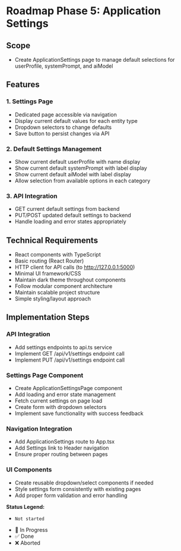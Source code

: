 # Roadmap Phase 5: Application Settings

## Scope
- Create ApplicationSettings page to manage default selections for userProfile, systemPrompt, and aiModel

## Features

### 1. Settings Page
- Dedicated page accessible via navigation
- Display current default values for each entity type
- Dropdown selectors to change defaults
- Save button to persist changes via API

### 2. Default Settings Management
- Show current default userProfile with name display
- Show current default systemPrompt with label display  
- Show current default aiModel with label display
- Allow selection from available options in each category

### 3. API Integration
- GET current default settings from backend
- PUT/POST updated default settings to backend
- Handle loading and error states appropriately

## Technical Requirements
- React components with TypeScript
- Basic routing (React Router)
- HTTP client for API calls (to http://127.0.0.1:5000)
- Minimal UI framework/CSS
- Maintain dark theme throughout components
- Follow modular component architecture
- Maintain scalable project structure
- Simple styling/layout approach

## Implementation Steps

### API Integration
- Add settings endpoints to api.ts service
- Implement GET /api/v1/settings endpoint call
- Implement PUT /api/v1/settings endpoint call

### Settings Page Component
- Create ApplicationSettingsPage component
- Add loading and error state management
- Fetch current settings on page load
- Create form with dropdown selectors
- Implement save functionality with success feedback

### Navigation Integration
- Add ApplicationSettings route to App.tsx
- Add Settings link to Header navigation
- Ensure proper routing between pages

### UI Components
- Create reusable dropdown/select components if needed
- Style settings form consistently with existing pages
- Add proper form validation and error handling

**Status Legend:**
-     Not started
- 🚧 In Progress 
- ✅ Done
- ❌ Aborted